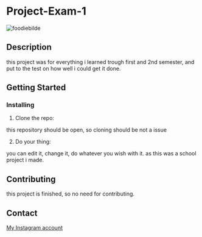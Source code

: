 # Project-Exam-1

![foodiebilde](https://github.com/OGTrizzy/Project-Exam-1/assets/142795941/9a3f2c17-08d0-4670-bc57-0cbbe81d09fb)


## Description

this project was for everything i learned trough first and 2nd semester, and put to the test on how well i could get it done.

## Getting Started

### Installing

1. Clone the repo:

  this repository should be open, so cloning should be not a issue

2. Do your thing:

  you can edit it, change it, do whatever you wish with it. as this was a school project i made.

## Contributing

this project is finished, so no need for contributing.

## Contact

[My Instagram account](https://www.instagram.com/tristian_oyen/)
